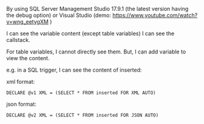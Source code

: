 By using SQL Server Management Studio 17.9.1 (the latest version having the debug option) or Visual Studio (demo: https://www.youtube.com/watch?v=wng_eetygXM )

I can see the variable content (except table variables)
I can see the callstack.

For table variables, I cannot directly see them. But, I can add variable to view the content.

e.g. in a SQL trigger, I can see the content of inserted:

xml format:

`DECLARE @v1 XML = (SELECT * FROM inserted FOR XML AUTO)`

json format:

`DECLARE @v2 XML = (SELECT * FROM inserted FOR JSON AUTO)`

